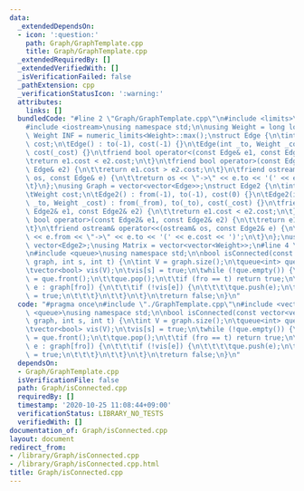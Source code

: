 ```yaml
---
data:
  _extendedDependsOn:
  - icon: ':question:'
    path: Graph/GraphTemplate.cpp
    title: Graph/GraphTemplate.cpp
  _extendedRequiredBy: []
  _extendedVerifiedWith: []
  _isVerificationFailed: false
  _pathExtension: cpp
  _verificationStatusIcon: ':warning:'
  attributes:
    links: []
  bundledCode: "#line 2 \"Graph/GraphTemplate.cpp\"\n#include <limits>\n#include <vector>\n\
    #include <iostream>\nusing namespace std;\n\nusing Weight = long long;\nconstexpr\
    \ Weight INF = numeric_limits<Weight>::max();\nstruct Edge {\n\tint to;\n\tWeight\
    \ cost;\n\tEdge() : to(-1), cost(-1) {}\n\tEdge(int _to, Weight _cost = 1) : to(_to),\
    \ cost(_cost) {}\n\tfriend bool operator<(const Edge& e1, const Edge& e2) {\n\t\
    \treturn e1.cost < e2.cost;\n\t}\n\tfriend bool operator>(const Edge& e1, const\
    \ Edge& e2) {\n\t\treturn e1.cost > e2.cost;\n\t}\n\tfriend ostream& operator<<(ostream&\
    \ os, const Edge& e) {\n\t\treturn os << \"->\" << e.to << '(' << e.cost << ')';\n\
    \t}\n};\nusing Graph = vector<vector<Edge>>;\nstruct Edge2 {\n\tint from, to;\n\
    \tWeight cost;\n\tEdge2() : from(-1), to(-1), cost(0) {}\n\tEdge2(int _from, int\
    \ _to, Weight _cost) : from(_from), to(_to), cost(_cost) {}\n\tfriend bool operator<(const\
    \ Edge2& e1, const Edge2& e2) {\n\t\treturn e1.cost < e2.cost;\n\t}\n\tfriend\
    \ bool operator>(const Edge2& e1, const Edge2& e2) {\n\t\treturn e1.cost > e2.cost;\n\
    \t}\n\tfriend ostream& operator<<(ostream& os, const Edge2& e) {\n\t\treturn os\
    \ << e.from << \"->\" << e.to << '(' << e.cost << ')';\n\t}\n};\nusing Edges =\
    \ vector<Edge2>;\nusing Matrix = vector<vector<Weight>>;\n#line 4 \"Graph/isConnected.cpp\"\
    \n#include <queue>\nusing namespace std;\n\nbool isConnected(const vector<vector<int>>&\
    \ graph, int s, int t) {\n\tint V = graph.size();\n\tqueue<int> que;\n\tque.push(s);\n\
    \tvector<bool> vis(V);\n\tvis[s] = true;\n\twhile (!que.empty()) {\n\t\tint fro\
    \ = que.front();\n\t\tque.pop();\n\t\tif (fro == t) return true;\n\t\tfor (int\
    \ e : graph[fro]) {\n\t\t\tif (!vis[e]) {\n\t\t\t\tque.push(e);\n\t\t\t\tvis[e]\
    \ = true;\n\t\t\t}\n\t\t}\n\t}\n\treturn false;\n}\n"
  code: "#pragma once\n#include \"./GraphTemplate.cpp\"\n#include <vector>\n#include\
    \ <queue>\nusing namespace std;\n\nbool isConnected(const vector<vector<int>>&\
    \ graph, int s, int t) {\n\tint V = graph.size();\n\tqueue<int> que;\n\tque.push(s);\n\
    \tvector<bool> vis(V);\n\tvis[s] = true;\n\twhile (!que.empty()) {\n\t\tint fro\
    \ = que.front();\n\t\tque.pop();\n\t\tif (fro == t) return true;\n\t\tfor (int\
    \ e : graph[fro]) {\n\t\t\tif (!vis[e]) {\n\t\t\t\tque.push(e);\n\t\t\t\tvis[e]\
    \ = true;\n\t\t\t}\n\t\t}\n\t}\n\treturn false;\n}\n"
  dependsOn:
  - Graph/GraphTemplate.cpp
  isVerificationFile: false
  path: Graph/isConnected.cpp
  requiredBy: []
  timestamp: '2020-10-25 11:08:44+09:00'
  verificationStatus: LIBRARY_NO_TESTS
  verifiedWith: []
documentation_of: Graph/isConnected.cpp
layout: document
redirect_from:
- /library/Graph/isConnected.cpp
- /library/Graph/isConnected.cpp.html
title: Graph/isConnected.cpp
---
```

